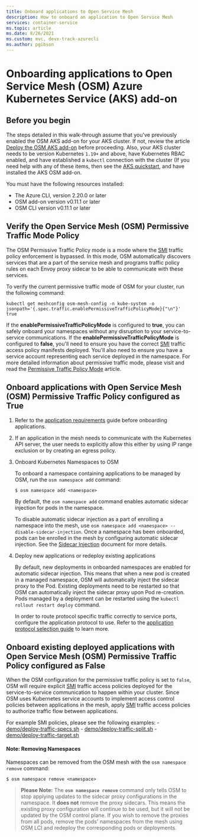```yaml
---
title: Onboard applications to Open Service Mesh
description: How to onboard an application to Open Service Mesh
services: container-service
ms.topic: article
ms.date: 8/26/2021
ms.custom: mvc, devx-track-azurecli
ms.author: pgibson
---
```


# Onboarding applications to Open Service Mesh (OSM) Azure Kubernetes Service (AKS) add-on

## Before you begin

The steps detailed in this walk-through assume that you've previously enabled the OSM AKS add-on for your AKS cluster. If not, review the article [Deploy the OSM AKS add-on](./open-service-mesh-deploy-addon-az-cli.md) before proceeding. Also, your AKS cluster needs to be version Kubernetes `1.19+` and above, have Kubernetes RBAC enabled, and have established a `kubectl` connection with the cluster (If you need help with any of these items, then see the [AKS quickstart](./kubernetes-walkthrough.md), and have installed the AKS OSM add-on.

You must have the following resources installed:

- The Azure CLI, version 2.20.0 or later
- OSM add-on version v0.11.1 or later
- OSM CLI version v0.11.1 or later

## Verify the Open Service Mesh (OSM) Permissive Traffic Mode Policy

The OSM Permissive Traffic Policy mode is a mode where the [SMI](https://smi-spec.io/) traffic policy enforcement is bypassed. In this mode, OSM automatically discovers services that are a part of the service mesh and programs traffic policy rules on each Envoy proxy sidecar to be able to communicate with these services.

To verify the current permissive traffic mode of OSM for your cluster, run the following command:

```azurecli-interactive
kubectl get meshconfig osm-mesh-config -n kube-system -o jsonpath='{.spec.traffic.enablePermissiveTrafficPolicyMode}{"\n"}'
true
```

If the **enablePermissiveTrafficPolicyMode** is configured to **true**, you can safely onboard your namespaces without any disruption to your service-to-service communications. If the **enablePermissiveTrafficPolicyMode** is configured to **false**, you'll need to ensure you have the correct [SMI](https://smi-spec.io/) traffic access policy manifests deployed. You'll also need to ensure you have a service account representing each service deployed in the namespace. For more detailed information about permissive traffic mode, please visit and read the [Permissive Traffic Policy Mode](https://docs.openservicemesh.io/docs/guides/traffic_management/permissive_mode/) article.

## Onboard applications with Open Service Mesh (OSM) Permissive Traffic Policy configured as True

1. Refer to the [application requirements](https://release-v0-11.docs.openservicemesh.io/docs/guides/app_onboarding/prereqs/) guide before onboarding applications.

1. If an application in the mesh needs to communicate with the Kubernetes API server, the user needs to explicitly allow this either by using IP range exclusion or by creating an egress policy.

1. Onboard Kubernetes Namespaces to OSM

    To onboard a namespace containing applications to be managed by OSM, run the `osm namespace add` command:

    ```console
    $ osm namespace add <namespace>
    ```

    By default, the `osm namespace add` command enables automatic sidecar injection for pods in the namespace.

    To disable automatic sidecar injection as a part of enrolling a namespace into the mesh, use `osm namespace add <namespace> --disable-sidecar-injection`.
    Once a namespace has been onboarded, pods can be enrolled in the mesh by configuring automatic sidecar injection. See the [Sidecar Injection](https://release-v0-11.docs.openservicemesh.io/docs/guides/app_onboarding/sidecar_injection/) document for more details.

1.  Deploy new applications or redeploy existing applications

    By default, new deployments in onboarded namespaces are enabled for automatic sidecar injection. This means that when a new pod is created in a managed namespace, OSM will automatically inject the sidecar proxy to the Pod.
    Existing deployments need to be restarted so that OSM can automatically inject the sidecar proxy upon Pod re-creation. Pods managed by a deployment can be restarted using the `kubectl rollout restart deploy` command.

    In order to route protocol specific traffic correctly to service ports, configure the application protocol to use. Refer to the [application protocol selection guide](https://release-v0-11.docs.openservicemesh.io/docs/guides/app_onboarding/app_protocol_selection/) to learn more.


## Onboard existing deployed applications with Open Service Mesh (OSM) Permissive Traffic Policy configured as False

When the OSM configuration for the permissive traffic policy is set to `false`, OSM will require explicit [SMI](https://smi-spec.io/) traffic access policies deployed for the service-to-service communication to happen within your cluster. Since OSM uses Kubernetes service accounts to implement access control policies between applications in the mesh, apply [SMI](https://smi-spec.io/) traffic access policies to authorize traffic flow between applications.

For example SMI policies, please see the following examples:
    - [demo/deploy-traffic-specs.sh](https://github.com/openservicemesh/osm/blob/release-v0.11/demo/deploy-traffic-specs.sh)
    - [demo/deploy-traffic-split.sh](https://github.com/openservicemesh/osm/blob/release-v0.11/demo/deploy-traffic-split.sh)
    - [demo/deploy-traffic-target.sh](https://github.com/openservicemesh/osm/blob/release-v0.11/demo/deploy-traffic-target.sh)


#### Note: Removing Namespaces
Namespaces can be removed from the OSM mesh with the `osm namespace remove` command:

```console
$ osm namespace remove <namespace>
```

> **Please Note:**
> The **`osm namespace remove`** command only tells OSM to stop applying updates to the sidecar proxy configurations in the namespace. It **does not** remove the proxy sidecars. This means the existing proxy configuration will continue to be used, but it will not be updated by the OSM control plane. If you wish to remove the proxies from all pods, remove the pods' namespaces from the mesh using OSM LCI and redeploy the corresponding pods or deployments.
